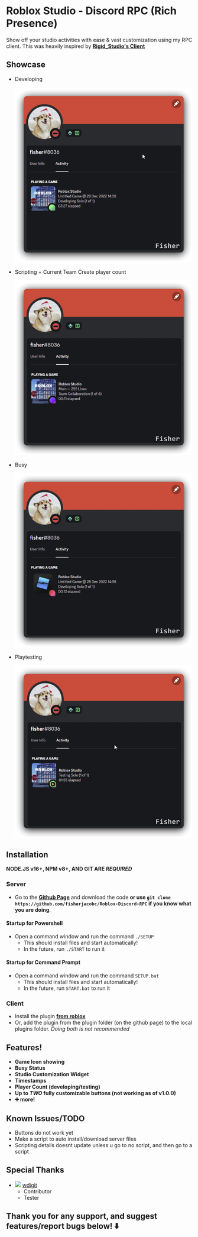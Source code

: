 # Roblox Studio - Discord RPC (Rich Presence)

Show off your studio activities with ease & vast customization using my RPC client. This was heavily inspired by **[Rigid_Studio's Client](https://devforum.roblox.com/t/1086405)**

## Showcase

- Developing

  ![](/showcase/developing.png)

- Scripting + Current Team Create player count

  ![](/showcase/scripting_tc_player_count.png)

- Busy

  ![](/showcase/busy.png)

- Playtesting

  ![](/showcase/playtesting.png)

## Installation

**NODE.JS v16+, NPM v8+, AND GIT ARE _REQUIRED_**

### Server

- Go to the **[Github Page](https://github.com/fisherjacobc/Roblox-Discord-RPC)** and download the code **or use `git clone https://github.com/fisherjacobc/Roblox-Discord-RPC` if you know what you are doing**.

#### Startup for Powershell

- Open a command window and run the command `./SETUP`
  - This should install files and start automatically!
  - In the future, run `./START` to run it

#### Startup for Command Prompt

- Open a command window and run the command `SETUP.bat`
  - This should install files and start automatically!
  - In the future, run `START.bat` to run it

### Client

- Install the plugin **[from roblox](https://create.roblox.com/marketplace/asset/11231863405)**
- Or, add the plugin from the plugin folder (on the github page) to the local plugins folder.
  _Doing both is not recommended_

## Features!

- **Game Icon showing**
- **Busy Status**
- **Studio Customization Widget**
- **Timestamps**
- **Player Count (developing/testing)**
- **Up to _TWO_ fully customizable buttons (not working as of v1.0.0)**
- **➕ more!**

## Known Issues/TODO

- Buttons do not work yet
- Make a script to auto install/download server files
- Scripting details doesnt update unless u go to no script, and then go to a script

## Special Thanks

- ![](https://tr.rbxcdn.com/59eadbae63bf15b7554bf4854021d725/30/30/AvatarHeadshot/Png) [wdigit](https://www.roblox.com/users/87516258/profile)
  - Contributor
  - Tester

## Thank you for any support, and suggest features/report bugs below! ⬇️
